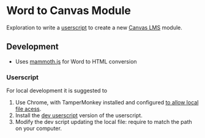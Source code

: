 # Word to Canvas Module

Exploration to write a [userscript](https://en.wikipedia.org/wiki/User_script) to create a new [Canvas LMS](https://canvas.instructure.com/) module.



## Development

- Uses [mammoth.js](https://github.com/mwilliamson/mammoth.js/) for Word to HTML conversion

### Userscript

For local development it is suggested to 
1. Use Chrome, with TamperMonkey installed and configured [to allow local file acess](https://www.tampermonkey.net/faq.php#Q204).
2. Install the [dev userscript](./dist/devWord2Canvas.user.js) version of the userscript.
3. Modify the dev script updating the local file: require to match the path on your computer.


